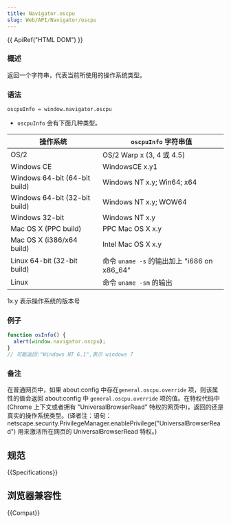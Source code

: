 ```yaml
---
title: Navigator.oscpu
slug: Web/API/Navigator/oscpu
---
```


{{ ApiRef("HTML DOM") }}

### 概述

返回一个字符串，代表当前所使用的操作系统类型。

### 语法

```
oscpuInfo = window.navigator.oscpu
```

- `oscpuInfo` 会有下面几种类型。

| 操作系统                      | `oscpuInfo` 字符串值                        |
| ----------------------------- | ------------------------------------------- |
| OS/2                          | OS/2 Warp x (3, 4 或 4.5)                   |
| Windows CE                    | WindowsCE x.y1                              |
| Windows 64-bit (64-bit build) | Windows NT x.y; Win64; x64                  |
| Windows 64-bit (32-bit build) | Windows NT x.y; WOW64                       |
| Windows 32-bit                | Windows NT x.y                              |
| Mac OS X (PPC build)          | PPC Mac OS X x.y                            |
| Mac OS X (i386/x64 build)     | Intel Mac OS X x.y                          |
| Linux 64-bit (32-bit build)   | 命令 `uname -s` 的输出加上 "i686 on x86_64" |
| Linux                         | 命令 `uname -sm` 的输出                     |

1x.y 表示操作系统的版本号

### 例子

```js
function osInfo() {
  alert(window.navigator.oscpu);
}
// 可能返回:"Windows NT 6.1",表示 windows 7
```

### 备注

在普通网页中，如果 about:config 中存在`general.oscpu.override` 项，则该属性的值会返回 about:config 中 `general.oscpu.override` 项的值。在特权代码中 (Chrome 上下文或者拥有 "UniversalBrowserRead" 特权的网页中)，返回的还是真实的操作系统类型。(译者注：语句：netscape.security.PrivilegeManager.enablePrivilege("UniversalBrowserRead") 用来激活所在网页的 UniversalBrowserRead 特权。)

## 规范

{{Specifications}}

## 浏览器兼容性

{{Compat}}
